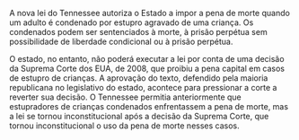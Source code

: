 A nova lei do Tennessee autoriza o Estado a impor a pena de morte quando um adulto é condenado por estupro agravado de uma criança. Os condenados podem ser sentenciados à morte, à prisão perpétua sem possibilidade de liberdade condicional ou à prisão perpétua.

O estado, no entanto, não poderá executar a lei por conta de uma decisão da Suprema Corte dos EUA, de 2008, que proibiu a pena capital em casos de estupro de crianças. A aprovação do texto, defendido pela maioria republicana no legislativo do estado, acontece para pressionar a corte a reverter sua decisão.
O Tennessee permitia anteriormente que estupradores de crianças condenados enfrentassem a pena de morte, mas a lei se tornou inconstitucional após a decisão da Suprema Corte, que tornou inconstitucional o uso da pena de morte nesses casos.
